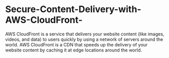 # Secure-Content-Delivery-with-AWS-CloudFront-
AWS CloudFront is a service that delivers your website content (like images, videos, and data) to users quickly by using a network of servers around the world.
AWS CloudFront is a CDN that speeds up the delivery of your website content by caching it at edge locations around the world.
